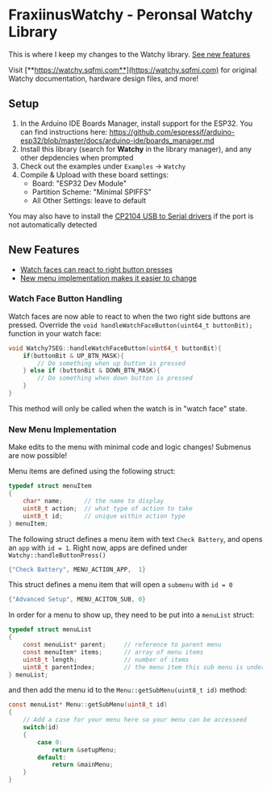 # FraxiinusWatchy - Peronsal Watchy Library

This is where I keep my changes to the Watchy library. [See new features](#new-features)

Visit [**https://watchy.sqfmi.com**](https://watchy.sqfmi.com) for original Watchy documentation, hardware design files, and more!

## Setup
1. In the Arduino IDE Boards Manager, install support for the ESP32. You can find instructions here: https://github.com/espressif/arduino-esp32/blob/master/docs/arduino-ide/boards_manager.md
2. Install this library (search for **Watchy** in the library manager), and any other depdencies when prompted
3. Check out the examples under ```Examples``` -> ```Watchy```
4. Compile & Upload with these board settings:
    * Board: "ESP32 Dev Module"
    * Partition Scheme: "Minimal SPIFFS"
    * All Other Settings: leave to default

You may also have to install the [CP2104 USB to Serial drivers](https://www.silabs.com/products/development-tools/software/usb-to-uart-bridge-vcp-drivers) if the port is not automatically detected

## New Features
- [Watch faces can react to right button presses](#watch-face-button-handling)
- [New menu implementation makes it easier to change](#new-menu-implementation)

### Watch Face Button Handling
Watch faces are now able to react to when the two right side buttons are pressed. Override the `void handleWatchFaceButton(uint64_t buttonBit);` function in your watch face:
```C
void Watchy7SEG::handleWatchFaceButton(uint64_t buttonBit){
    if(buttonBit & UP_BTN_MASK){
        // Do something when up button is pressed
    } else if (buttonBit & DOWN_BTN_MASK){
        // Do something when down button is pressed
    }
}
```
This method will only be called when the watch is in "watch face" state.

### New Menu Implementation
Make edits to the menu with minimal code and logic changes! Submenus are now possible! 

Menu items are defined using the following struct:
```C
typedef struct menuItem
{
    char* name;      // the name to display
    uint8_t action;  // what type of action to take
    uint8_t id;      // unique within action type
} menuItem;
```
The following struct defines a menu item with text `Check Battery`, and opens an `app` with `id = 1`.
Right now, apps are defined under `Watchy::handleButtonPress()`
```C
{"Check Battery", MENU_ACTION_APP,  1}
```

This struct defines a menu item that will open a `submenu` with `id = 0`
```C
{"Advanced Setup", MENU_ACITON_SUB, 0}
```

In order for a menu to show up, they need to be put into a `menuList` struct:
```C
typedef struct menuList
{
    const menuList* parent;     // reference to parent menu
    const menuItem* items;      // array of menu items
    uint8_t length;             // number of items
    uint8_t parentIndex;        // the menu item this sub menu is under
} menuList;
```

and then add the menu id to the `Menu::getSubMenu(uint8_t id)` method:
```C
const menuList* Menu::getSubMenu(uint8_t id)
{
    // Add a case for your menu here so your menu can be accesseed
    switch(id)
    {
        case 0:
            return &setupMenu;
        default:
            return &mainMenu;
    }
}
```